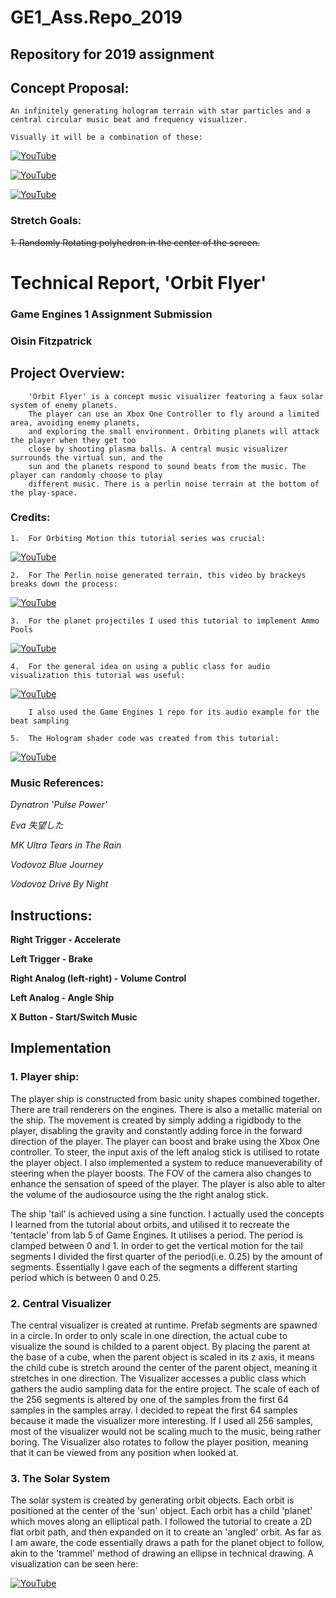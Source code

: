 # 						GE1_Ass.Repo_2019

## 						Repository for 2019 assignment



## 						Concept Proposal:


	An infinitely generating hologram terrain with star particles and a central circular music beat and frequency visualizer.

	Visually it will be a combination of these: 

[![YouTube](http://img.youtube.com/vi/N8Ql7aYBQP8/0.jpg)](https://www.youtube.com/watch?v=N8Ql7aYBQP8)

[![YouTube](http://img.youtube.com/vi/vFvwyu_ZKfU/0.jpg)](https://www.youtube.com/watch?v=vFvwyu_ZKfU)

[![YouTube](http://img.youtube.com/vi/apPGPLQnOV8/0.jpg)](https://www.youtube.com/watch?v=apPGPLQnOV8)

### Stretch Goals: 

~~1. Randomly Rotating polyhedron in the center of the screen.~~


# 						Technical Report, 'Orbit Flyer'

### 						Game Engines 1 Assignment Submission

### 						Oisin Fitzpatrick


## 						Project Overview:

		'Orbit Flyer' is a concept music visualizer featuring a faux solar system of enemy planets. 
		The player can use an Xbox One Controller to fly around a limited area, avoiding enemy planets,
		and exploring the small environment. Orbiting planets will attack the player when they get too 
		close by shooting plasma balls. A central music visualizer surrounds the virtual sun, and the 
		sun and the planets respond to sound beats from the music. The player can randomly choose to play
		different music. There is a perlin noise terrain at the bottom of the play-space. 

### 						Credits:

	1. 	For Orbiting Motion this tutorial series was crucial:

[![YouTube](http://img.youtube.com/vi/mQKGRoV_jBc/0.jpg)](https://www.youtube.com/watch?v=mQKGRoV_jBc)


	2. 	For The Perlin noise generated terrain, this video by brackeys breaks down the process:

[![YouTube](http://img.youtube.com/vi/vFvwyu_ZKfU/0.jpg)](https://www.youtube.com/watch?v=vFvwyu_ZKfU)

	3. 	For the planet projectiles I used this tutorial to implement Ammo Pools

[![YouTube](http://img.youtube.com/vi/tdSmKaJvCoA/0.jpg)](https://www.youtube.com/watch?v=tdSmKaJvCoA)

	4. 	For the general idea on using a public class for audio visualization this tutorial was useful:

[![YouTube](http://img.youtube.com/vi/Ri1uNPNlaVs/0.jpg)](https://www.youtube.com/watch?v=Ri1uNPNlaVs) 
   
 		I also used the Game Engines 1 repo for its audio example for the beat sampling

	5. 	The Hologram shader code was created from this tutorial:
	
[![YouTube](http://img.youtube.com/vi/vlYGmVC_Qzg/0.jpg)](https://www.youtube.com/watch?v=vlYGmVC_Qzg)


###						Music References:

_Dynatron 'Pulse Power'_

_Eva 失望した_

_MK Ultra Tears in The Rain_

_Vodovoz Blue Journey_

_Vodovoz Drive By Night_


## 						Instructions:

**Right Trigger 		- Accelerate**

**Left Trigger  		- Brake**

**Right Analog (left-right)  	- Volume Control**

**Left Analog   		- Angle Ship**

**X Button 			- Start/Switch Music**


## 						Implementation

###	1. 					Player ship:

The player ship is constructed from basic unity shapes combined together. There are trail renderers on the engines. There is also
 a metallic material on the ship. The movement is created by simply adding a rigidbody to the player, disabling the gravity and constantly
adding force in the forward direction of the player. The player can boost and brake using the Xbox One controller. To steer, the input axis of the left analog stick
is utilised to rotate the player object. I also implemented a system to reduce manueverability of steering when the player boosts. The FOV of the camera also changes to 
enhance the sensation of speed of the player. The player is also able to alter the volume of the audiosource using the the right analog stick. 

The ship 'tail' is achieved using a sine function. I actually used the concepts I learned from the tutorial about orbits, and utilised it to recreate the
'tentacle' from lab 5 of Game Engines. It utilises a period. The period is clamped between 0 and 1. In order to get the vertical motion for the tail segments
I divided the first quarter of the period(i.e. 0.25) by the amount of segments. Essentially I gave each of the segments a different starting period which is between
0 and 0.25.

### 	2.					Central Visualizer

The central visualizer is created at runtime. Prefab segments are spawned in a circle. In order to only scale in one direction,
the actual cube to visualize the sound is childed to a parent object. By placing the parent at the base of a cube, when the parent object is scaled in its z axis,
it means the child cube is stretch around the center of the parent object, meaning it stretches in one direction. The Visualizer accesses a public class which gathers
the audio sampling data for the entire project. The scale of each of the 256 segments is altered by one of the samples from the first 64 samples in the samples array.
I decided to repeat the first 64 samples because it made the visualizer more interesting. If I used all 256 samples, most of the visualizer
would not be scaling much to the music, being rather boring. The Visualizer also rotates to  follow the player position, meaning that it can be viewed from 
any position when looked at.

### 	3. 					The Solar System

The solar system is created by generating orbit objects. Each orbit is positioned at the center of the 'sun' object. Each orbit has a child 'planet' which moves along
an elliptical path. I followed the tutorial to create a 2D flat orbit path, and then expanded on it to create an 'angled' orbit. As far as I am aware, the code
essentially draws a path for the planet object to follow, akin to the 'trammel' method of drawing an ellipse in technical drawing. A visualization can be seen here:

[![YouTube](http://img.youtube.com/vi/tsAPaHrqKEA/0.jpg)](https://www.youtube.com/watch?v=tsAPaHrqKEA)

